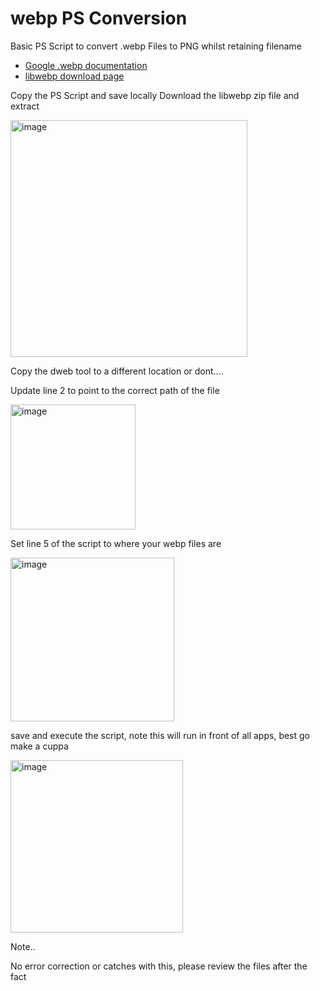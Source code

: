 # webp PS Conversion
Basic PS Script to convert .webp Files to PNG whilst retaining filename

* [Google .webp documentation](https://developers.google.com/speed/webp)
* [libwebp download page](https://developers.google.com/speed/webp/download)

Copy the PS Script and save locally 
Download the libwebp zip file and extract

<img width="379" alt="image" src="https://github.com/knowlesy/webpPSConversion/assets/20459678/a79f0f31-7f4d-491c-a948-d2950db65570">

Copy the dweb tool to a different location or dont....  

Update line 2 to point to the correct path of the file 

<img width="200" alt="image" src="https://github.com/knowlesy/webpPSConversion/assets/20459678/b3981db0-da97-474d-a4f8-9b3ded57798e">

Set line 5 of the script to where your webp files are 

<img width="262" alt="image" src="https://github.com/knowlesy/webpPSConversion/assets/20459678/df0a7d2e-834c-4aff-a5bb-d107d883f9e1">


save and execute the script, note this will run in front of all apps, best go make a cuppa

<img width="276" alt="image" src="https://github.com/knowlesy/webpPSConversion/assets/20459678/292d4f76-ff18-4d09-b378-a29236947f20">

Note..

No error correction or catches with this, please review the files after the fact 

